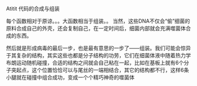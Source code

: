 Atitit 代码的合成与组装


每个函数相对于原谅。。。大函数相当于组装。。
当然，这些DNA不仅会“偷”细菌的原料合成自己的外壳，还会复制自己，在一定时间后，细菌内部就会充满噬菌体合成的东西。



然后就是形成病毒的最后一步，也是最有意思的一步了——组装。我们可能会惊异于其复杂的结构，其实这些也都是分子结构的功劳，它们在细菌体液中随着热力学布朗运动随机碰撞，合适的结构之间就会自己粘在一起，比如在基板上就有6个分子突起点，这个位置恰恰可以与尾丝的一端相结合，其它的结构都不行，这样6条小腿就在碰撞中组合成功，变成一个个精巧神奇的噬菌体

